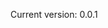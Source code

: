 Current version: 0.0.1

<!--
 Copyright 2023 Jack Meng. All rights reserved.
 Use of this source code is governed by a BSD-style
 license that can be found in the LICENSE file.
-->
